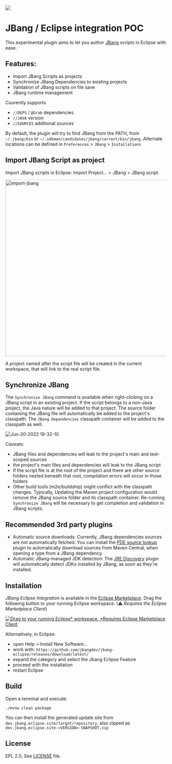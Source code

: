 [![](https://img.shields.io/eclipse-marketplace/v/jbang-eclipse-integration?color=light-green)](https://marketplace.eclipse.org/content/jbang-eclipse-integration)

JBang / Eclipse integration POC
===============================

This experimental plugin aims to let you author [JBang](https://github.com/jbangdev/jbang) scripts in Eclipse with ease.

## Features:

- Import JBang Scripts as projects
- Synchronize JBang Dependencies to existing projects
- Validation of JBang scripts on file save
- JBang runtime management

Cuurently supports 
- `//DEPS` / `@Grab` dependencies
- `//JAVA` version
- `//SOURCES` additional sources 

By default, the plugin will try to find JBang from the PATH, from `~/.jbang/bin` or `~/.sdkman/candidates/jbang/current/bin/jbang`. Alternate locations can be defined in `Preferences` > `JBang` > `Installations`


## Import JBang Script as project

Import JBang scripts in Eclipse: Import Project... > JBang > JBang script.

<img width="552" alt="import-jbang" src="https://user-images.githubusercontent.com/148698/174771869-39400429-5a42-4257-97cf-2fb682432b25.png">

A project named after the script file will be created in the current workspace, that will link to the real script file.

## Synchronize JBang

The `Synchronize JBang` command is available when right-clicking on a JBang script in an existing project. If the script belongs to a non-Java project, the Java nature will be added to that project. 
The source folder containing the JBang file will automatically be added to the project's classpath. The `JBang Dependencies` classpath container will be added to the classpath as well.

![Jun-20-2022 19-32-10](https://user-images.githubusercontent.com/148698/174653463-39ea956f-cba8-40d7-8cbf-0d3b50cf49c1.gif)


*Caveats*:
- JBang files and dependencies will leak to the project's main and test-scoped sources
- the project's main files and dependencies will leak to the JBang script
- If the script file is at the root of the project and there are other source folders nested beneath that root, compilation errors will occur in those folders
- Other build tools (m2e/buildship) might conflict with the classpath changes. Typically, Updating the Maven project configuration would remove the JBang source folder and its classpath container. Re-running `Synchronize JBang` will be necessary to get completion and validation in JBang scripts.


## Recommended 3rd party plugins

* Automatic source downloads: Currently, JBang dependencies sources are not automatically fetched. You can install the [PDE source lookup](https://marketplace.eclipse.org/content/pde-source-lookup) plugin to automatically download sources from Maven Central, when opening a type from a JBang dependency. 
* Automatic JBang-managed JDK detection: The [JRE Discovery](https://marketplace.eclipse.org/content/jre-discovery) plugin will automatically detect JDKs installed by JBang, as soon as they're installed.

Installation
------------

_JBang Eclipse Integration_ is available in the [Eclipse Marketplace](https://marketplace.eclipse.org/content/jbang-eclipse-integration). Drag the following button to your running Eclipse workspace. (⚠ *Requires the Eclipse Marketplace Client*)

[![Drag to your running Eclipse* workspace. *Requires Eclipse Marketplace Client](https://marketplace.eclipse.org/sites/all/themes/solstice/public/images/marketplace/btn-install.svg)](http://marketplace.eclipse.org/marketplace-client-intro?mpc_install=5391163 "Drag to your running Eclipse* workspace. *Requires Eclipse Marketplace Client")

Alternatively, in Eclipse:

- open Help > Install New Software...
- work with: `https://github.com/jbangdev/jbang-eclipse/releases/download/latest/`
- expand the category and select the Jbang Eclipse Feature
- proceed with the installation
- restart Eclipse


Build
-----

Open a terminal and execute:

    ./mvnw clean package
    
You can then install the generated update site from `dev.jbang.eclipse.site/target/repository`, also zipped as `dev.jbang.eclipse.site-<VERSION>-SNAPSHOT.zip`

License
-------
EPL 2.0, See [LICENSE](LICENSE) file.


